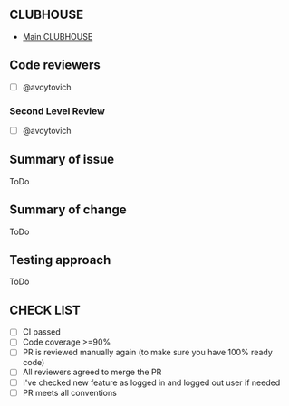 ## CLUBHOUSE

* [Main CLUBHOUSE](https://app.clubhouse.io/levanwork/dashboard)

## Code reviewers

- [ ] @avoytovich

### Second Level Review

- [ ] @avoytovich

## Summary of issue

ToDo

## Summary of change

ToDo

## Testing approach

ToDo
## CHECK LIST
- [ ]  СI passed
- [ ]  Сode coverage >=90%
- [ ]  PR is reviewed manually again (to make sure you have 100% ready code)
- [ ]  All reviewers agreed to merge the PR
- [ ]  I've checked new feature as logged in and logged out user if needed
- [ ]  PR meets all conventions
